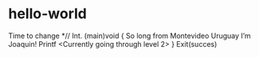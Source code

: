 # hello-world
Time to change 
*// 
Int. (main)void
{ 
So long from Montevideo Uruguay I’m Joaquin! 
Printf <Currently going through level 2>
}
Exit(succes)

